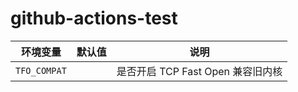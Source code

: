# github-actions-test

环境变量 | 默认值 | 说明
---------|--------|------
`TFO_COMPAT`| | 是否开启 TCP Fast Open 兼容旧内核
